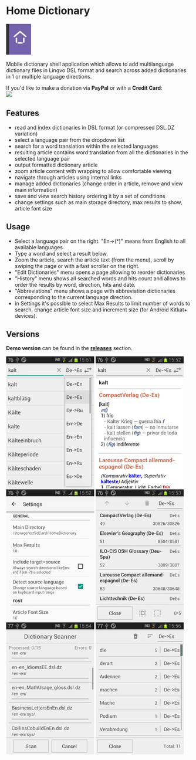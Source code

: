 # Home Dictionary

![Icon](img/icon.png)

Mobile dictionary shell application which allows to add multilanguage dictionary files in Lingvo DSL format and search across added dictionaries in 1 or multiple language directions.

If you'd like to make a donation via **PayPal** or with a **Credit Card**:  
<a href="https://www.paypal.com/donate/?cmd=_s-xclick&hosted_button_id=4U6VKXLGU6LLU&source=url&locale.x=en_US"><img src="https://i.postimg.cc/2jXPm7TJ/btn-donate-2.png"></a>

## Features

- read and index dictionaries in DSL format (or compressed DSL.DZ variation)
- select a language pair from the dropdown list
- search for a word translation within the selected languages
- resulting article contains word translation from all the dictionaries in the selected language pair
- output formatted dictionary article
- zoom article content with wrapping to allow comfortable viewing
- navigate through articles using internal links
- manage added dictionaries (change order in article, remove and view main information)
- save and view search history ordering it by a set of conditions
- change settings such as main storage directory, max results to show, article font size

## Usage

- Select a language pair on the right. "En->(\*)" means from English to all available languages.
- Type a word and select a result below.
- Zoom the article, search the article text (from the menu), scroll by swiping the page or with a fast scroller on the right.
- "Edit Dictionaries" menu opens a page allowing to reorder dictionaries
- "History" menu shows all searched words and hits count and allows to order the results by word, direction, hits and date.
- "Abbreviations" menu shows a page with abbreviation dictionaries corresponding to the current language direction.
- in Settings it's possible to select Max Results to limit number of words to search, change article font size and increment size (for Android Kitkat+ devices).

## Versions

**Demo version** can be found in the [**releases**](https://github.com/mortalis13/HomeDictionary/releases/latest) section.

![Word Search](img/homedictionary-android-1_word_search.png)
![Article](img/homedictionary-android-2_article.png)
![Settings](img/homedictionary-android-3_settings.png)
![Dict Manager](img/homedictionary-android-4_dict_manager.png)
![Dict Scanner](img/homedictionary-android-5_dict_scanner.png)
![History](img/homedictionary-android-6_history.png)
